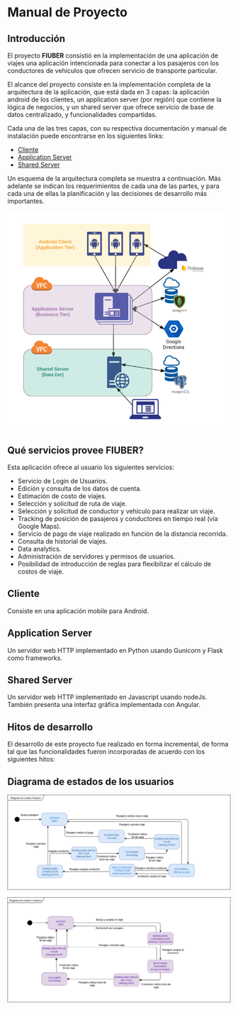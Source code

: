 # Manual de Proyecto

## Introducción

El proyecto **FIUBER** consistió en la implementación de una aplicación de viajes una aplicación intencionada para conectar a los pasajeros con los conductores de vehículos que ofrecen servicio de transporte particular.

El alcance del proyecto consiste en la implementación completa de la arquitectura de la aplicación, que está dada en 3 capas: la aplicación android de los clientes, un application server (por región) que contiene la lógica de negocios, y un shared server que ofrece servicio de base de datos centralizado, y funcionalidades compartidas.

Cada una de las tres capas, con su respectiva documentación y manual de instalación puede encontrarse en los siguientes links:

- [Cliente](https://github.com/fi-ubers/client) 
- [Application Server](https://github.com/fi-ubers/app-server)
- [Shared Server](https://github.com/fi-ubers/shared-server)

Un esquema de la arquitectura completa se muestra a continuación. Más adelante se indican los requerimientos de cada una de las partes, y para cada una de ellas la planificación y las decisiones de desarrollo más importantes.

![Diagrama de la arquitectura del proyecto](https://github.com/fi-ubers/app-server/blob/master/docs/ArchDiagram.png)

## Qué servicios provee FIUBER?

Esta aplicación ofrece al usuario los siguientes servicios:

- Servicio de Login de Usuarios.
- Edición y consulta de los datos de cuenta.
- Estimación de costo de viajes.
- Selección y solicitud de ruta de viaje.
- Selección y solicitud de conductor y vehículo para realizar un viaje.
- Tracking de posición de pasajeros y conductores en tiempo real (vía Google Maps).
- Servicio de pago de viaje realizado en función de la distancia recorrida.
- Consulta de historial de viajes.
- Data analytics.
- Administración de servidores y permisos de usuarios.
- Posibilidad de introducción de reglas para flexibilizar el cálculo de costos de viaje.
  
## Cliente

Consiste en una aplicación mobile para Android.

## Application Server

Un servidor web HTTP implementado en Python usando Gunicorn y Flask como frameworks.

## Shared Server

Un servidor web HTTP implementado en Javascript usando nodeJs. También presenta una interfaz gráfica implementada con Angular.

## Hitos de desarrollo

El desarrollo de este proyecto fue realizado en forma incremental, de forma tal que las funcionalidades fueron incorporadas de acuerdo con los siguientes hitos:


## Diagrama de estados de los usuarios

![Diagrama de estados de los pasajeros](https://github.com/fi-ubers/app-server/blob/master/docs/PassStateDiag.png)

![Diagrama de estados de los conductores](https://github.com/fi-ubers/app-server/blob/master/docs/DriverStateDiag.png)



